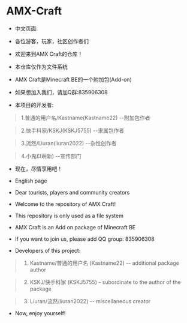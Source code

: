 # AMX-Craft

* 中文页面:

* 各位游客，玩家，社区创作者们

* 欢迎来到AMX Craft的仓库！

* 本仓库仅作为文件系统

* AMX Craft是Minecraft BE的一个附加包(Add-on)

* 如果想加入我们，请加Q群:835906308

* 本项目的开发者:

> 1.普通的用户名/Kastname(Kastname22)  --附加包作者

> 2.快手科家/KSKJ(KSKJ5755)  --隶属包作者

> 3.流然/Liuran(liuran2022)  --杂性创作者

> 4.小鬼£(萌新)  --宣传部门

* 现在，尽情享用吧！

* English page

* Dear tourists, players and community creators

* Welcome to the repository of AMX Craft!

* This repository is only used as a file system

* AMX Craft is an Add on package of Minecraft BE

* If you want to join us, please add QQ group: 835906308

* Developers of this project:

> 1. Kastname/普通的用户名 (Kastname22) -- additional package author

> 2. KSKJ/快手科家 (KSKJ5755) - subordinate to the author of the package

> 3. Liuran/流然(liuran2022) -- miscellaneous creator

* Now, enjoy yourself!
